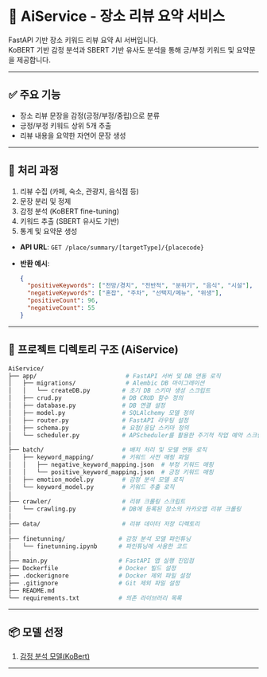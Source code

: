 # 📝 AiService - 장소 리뷰 요약 서비스

FastAPI 기반 장소 키워드 리뷰 요약 AI 서버입니다.  
KoBERT 기반 감정 분석과 SBERT 기반 유사도 분석을 통해 긍/부정 키워드 및 요약문을 제공합니다.

---

## ✅ 주요 기능

- 장소 리뷰 문장을 감정(긍정/부정/중립)으로 분류
- 긍정/부정 키워드 상위 5개 추출
- 리뷰 내용을 요약한 자연어 문장 생성

---

## 🔁 처리 과정

1. 리뷰 수집 (카페, 숙소, 관광지, 음식점 등) 
2. 문장 분리 및 정제
3. 감정 분석 (KoBERT fine-tuning)
4. 키워드 추출 (SBERT 유사도 기반)
5. 통계 및 요약문 생성

- **API URL**: `GET /place/summary/[targetType]/{placecode}`

- **반환 예시**:
  ```json
  {
    "positiveKeywords": ["전망/경치", "전반적", "분위기", "음식", "시설"],
    "negativeKeywords": ["혼잡", "주차", "선택지/메뉴", "위생"],
    "positiveCount": 96,
    "negativeCount": 55
  }
  ```

---

## 📁 프로젝트 디렉토리 구조 (AiService)

```bash
AiService/
├── app/                         # FastAPI 서버 및 DB 연동 로직
│   ├── migrations/              # Alembic DB 마이그레이션
│   │   └── createDB.py         # 초기 DB 스키마 생성 스크립트
│   ├── crud.py                 # DB CRUD 함수 정의
│   ├── database.py             # DB 연결 설정
│   ├── model.py                # SQLAlchemy 모델 정의
│   ├── router.py               # FastAPI 라우팅 설정
│   ├── schema.py               # 요청/응답 스키마 정의
│   └── scheduler.py            # APScheduler를 활용한 주기적 작업 예약 스크립트
│
├── batch/                      # 배치 처리 및 모델 연동 로직
│   ├── keyword_mapping/        # 키워드 사전 매핑 파일
│   │   ├── negative_keyword_mapping.json  # 부정 키워드 매핑
│   │   └── positive_keyword_mapping.json  # 긍정 키워드 매핑
│   ├── emotion_model.py        # 감정 분석 모델 로직
│   └── keyword_model.py        # 키워드 추출 로직
│
├── crawler/                    # 리뷰 크롤링 스크립트
│   └── crawling.py             # DB에 등록된 장소의 카카오맵 리뷰 크롤링
│
├── data/                       # 리뷰 데이터 저장 디렉토리
│
├── finetunning/               # 감정 분석 모델 파인튜닝
│   └── finetunning.ipynb      # 파인튜닝에 사용한 코드
│
├── main.py                    # FastAPI 앱 실행 진입점
├── Dockerfile                 # Docker 빌드 설정
├── .dockerignore              # Docker 제외 파일 설정
├── .gitignore                 # Git 제외 파일 설정
├── README.md
└── requirements.txt           # 의존 라이브러리 목록
```
---

## 📦 모델 선정

1. [감정 분석 모델(KoBert)](https://huggingface.co/alsgyu/sentiment-analysis-fine-tuned-model)



---
